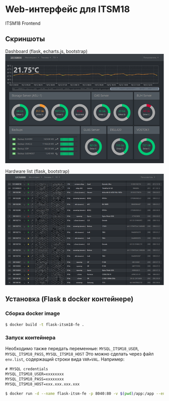 # Web-интерфейс для ITSM18
ITSM18 Frontend

## Скриншоты
Dashboard (flask, echarts.js, bootstrap)
![screenshot here](/screenshots/screenshot_dash_sm.png)

Hardware list (flask, bootstrap)
![screenshot here](/screenshots/screenshot_hw_list_sm.png)

## Установка (Flask в docker контейнере)

### Сборка docker image

```sh
$ docker build -t flask-itsm18-fe .
```

### Запуск контейнера

Необходимо также передать переменные: `MYSQL_ITSM18_USER`, `MYSQL_ITSM18_PASS`, `MYSQL_ITSM18_HOST` Это можно сделать через файл `env.list`, содержащий строки вида `VAR=VAL`. Например:

```
# MYSQL credentials
MYSQL_ITSM18_USER=xxxxxxxx
MYSQL_ITSM18_PASS=xxxxxxxx
MYSQL_ITSM18_HOST=xxx.xxx.xxx.xxx
```

```sh
$ docker run -d --name flask-itsm-fe -p 8040:80 -v $(pwd)/app:/app --env-file ~/env.list flask-itsm18-fe
```
